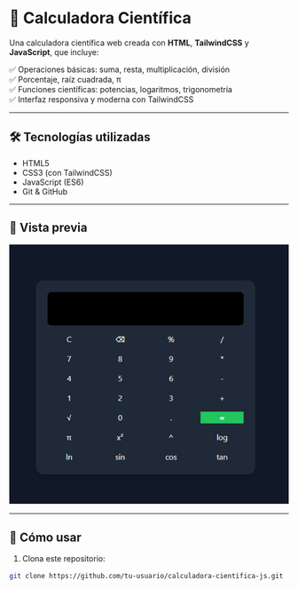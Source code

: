 # 🧮 Calculadora Científica

Una calculadora científica web creada con **HTML**, **TailwindCSS** y **JavaScript**, que incluye:

✅ Operaciones básicas: suma, resta, multiplicación, división  
✅ Porcentaje, raíz cuadrada, π  
✅ Funciones científicas: potencias, logaritmos, trigonometría  
✅ Interfaz responsiva y moderna con TailwindCSS  

---

## 🛠️ Tecnologías utilizadas

- HTML5
- CSS3 (con TailwindCSS)
- JavaScript (ES6)
- Git & GitHub

---

## 📸 Vista previa

![screenshot](./img/calculadora.PNG)

---

## 🚀 Cómo usar

1. Clona este repositorio:
```bash
git clone https://github.com/tu-usuario/calculadora-cientifica-js.git
